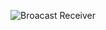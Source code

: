 ![Broacast Receiver](https://github.com/user-attachments/assets/87e59b21-2a8a-493b-9718-140c647d8f94)
